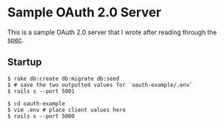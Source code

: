 # Sample OAuth 2.0 Server

This is a sample OAuth 2.0 server that I wrote after reading through the [spec](http://tools.ietf.org/html/rfc6749#section-4.1.2).

## Startup

    $ rake db:create db:migrate db:seed 
    $ # save the two outputted values for `oauth-example/.env`
    $ rails s --port 5001

    $ cd oauth-example
    $ vim .env # place client values here
    $ rails s --port 5000
